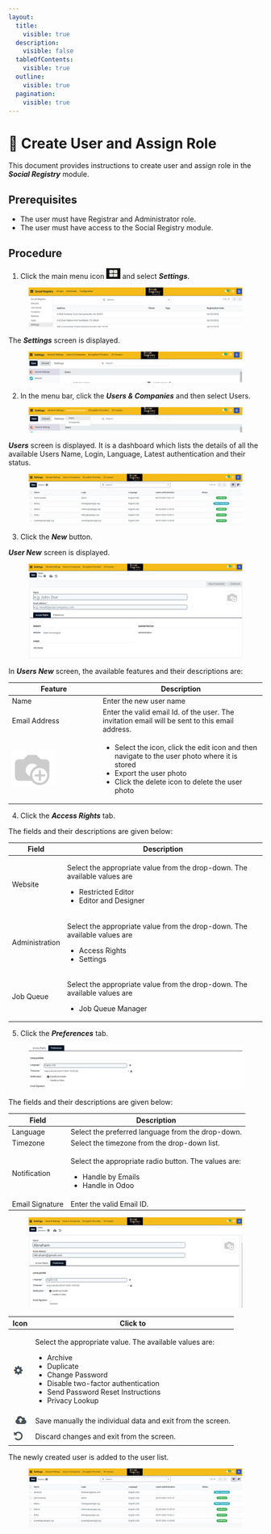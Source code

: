 ```yaml
---
layout:
  title:
    visible: true
  description:
    visible: false
  tableOfContents:
    visible: true
  outline:
    visible: true
  pagination:
    visible: true
---
```


# 📔 Create User and Assign Role

This document provides instructions to create user and assign role in the _**Social Registry**_ module.

## Prerequisites

* The user must have Registrar and Administrator role.
* The user must have access to the Social Registry module.

## Procedure

1. Click the main menu icon ![](../../../../.gitbook/assets/main-menu.png) and select _**Settings**_.

<figure><img src="../../../../.gitbook/assets/menu-settings.png" alt=""><figcaption></figcaption></figure>

The _**Settings**_ screen is displayed.

<figure><img src="../../../../.gitbook/assets/settings-screen.png" alt=""><figcaption></figcaption></figure>

2. In the menu bar, click the _**Users & Companies**_ and then select Users.

<figure><img src="../../../../.gitbook/assets/users-companies-social-registry.png" alt=""><figcaption></figcaption></figure>

_**Users**_ screen is displayed. It is a dashboard which lists the details of all the available Users Name, Login, Language, Latest authentication and their status.

<figure><img src="../../../../.gitbook/assets/users-screen-sr.png" alt=""><figcaption></figcaption></figure>

3. Click the _**New**_ button.

_**User New**_ screen is displayed.

<figure><img src="../../../../.gitbook/assets/users-new-screen-sr.png" alt=""><figcaption></figcaption></figure>

In _**Users New**_ screen, the available features and their descriptions are:

<table><thead><tr><th width="166">Feature</th><th>Description</th></tr></thead><tbody><tr><td>Name</td><td>Enter the new user name</td></tr><tr><td>Email Address</td><td>Enter the valid email Id. of the user. The invitation email will be sent to this email address.</td></tr><tr><td><img src="../../../../.gitbook/assets/photo-camera-icon.png" alt="" data-size="original"></td><td><ul><li>Select the icon, click the edit icon and then navigate to the user photo where it is stored</li><li>Export the user photo</li><li>Click the delete icon to delete the user photo</li></ul></td></tr></tbody></table>

4. Click the _**Access Rights**_ tab.

The fields and their descriptions are given below:

| Field          | Description                                                                                                                                      |
| -------------- | ------------------------------------------------------------------------------------------------------------------------------------------------ |
| Website        | <p>Select the appropriate value from the drop-down. The available values are </p><ul><li>Restricted Editor</li><li>Editor and Designer</li></ul> |
| Administration | <p>Select the appropriate value from the drop-down. The available values are </p><ul><li>Access Rights</li><li>Settings</li></ul>                |
| Job Queue      | <p></p><p>Select the appropriate value from the drop-down. The available values are </p><ul><li>Job Queue Manager</li></ul>                      |

5. Click the _**Preferences**_ tab.

<figure><img src="../../../../.gitbook/assets/user-preference-sr.png" alt=""><figcaption></figcaption></figure>

The fields and their descriptions are given below:

| Field           | Description                                                                                                           |
| --------------- | --------------------------------------------------------------------------------------------------------------------- |
| Language        | Select the preferred language from the drop-down.                                                                     |
| Timezone        | Select the timezone from the drop-down list.                                                                          |
| Notification    | <p>Select the appropriate radio button. The values are: </p><ul><li>Handle by Emails</li><li>Handle in Odoo</li></ul> |
| Email Signature | Enter the valid Email ID.                                                                                             |

<figure><img src="../../../../.gitbook/assets/user-new-filled-screen-sr.png" alt=""><figcaption></figcaption></figure>

| Icon                                                                                         | Click to                                                                                                                                                                                                                                     |
| -------------------------------------------------------------------------------------------- | -------------------------------------------------------------------------------------------------------------------------------------------------------------------------------------------------------------------------------------------- |
| <img src="../../../../.gitbook/assets/Actions.png" alt="" data-size="original">              | <p>Select the appropriate value. The available values are: </p><ul><li>Archive</li><li>Duplicate</li><li>Change Password</li><li>Disable two-factor authentication</li><li>Send Password Reset Instructions</li><li>Privacy Lookup</li></ul> |
| <img src="../../../../.gitbook/assets/icon-save-manually.png" alt="" data-size="original">   | Save manually the individual data and exit from the screen.                                                                                                                                                                                  |
| <img src="../../../../.gitbook/assets/discard-changes-icon.png" alt="" data-size="original"> | Discard changes and exit from the screen.                                                                                                                                                                                                    |

The newly created user is added to the user list.

<figure><img src="../../../../.gitbook/assets/user-list-sr.png" alt=""><figcaption></figcaption></figure>
